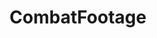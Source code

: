 ---
title: CombatFootage
crosslinks:
- syriancivilwar
- MilitaryGfys
- AskHistorians
- Warplanesnuffporn
- MilitaryPorn
- watchpeopledie
- The_Donald
- ShitAmericansSay
- 88mm
- Military
- WarCollege
- IAmA
- WTF
- DestroyedTanks
- Philippines
- Warthunder
- Terrorist_PKK
- UkrainianConflict
- DankestNasheeds
---